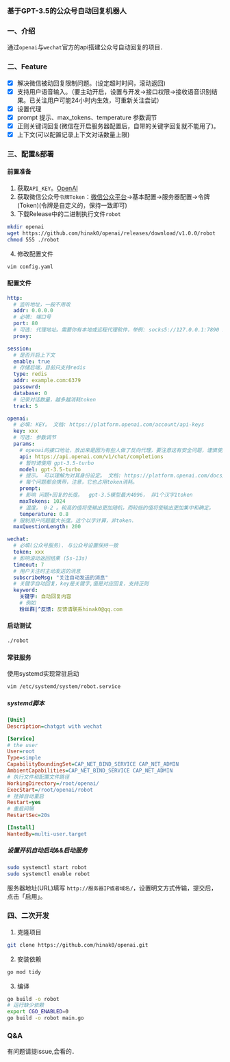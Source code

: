 ### 基于GPT-3.5的公众号自动回复机器人
### 一、介绍
通过`openai`与`wechat`官方的api搭建公众号自动回复的项目．
### 二、Feature
- [x] 解决微信被动回复限制问题。(设定超时时间，滚动返回)
- [x] 支持用户语音输入。（要主动开启，设置与开发->接口权限->接收语音识别结果。已关注用户可能24小时内生效，可重新关注尝试）
- [x] 设置代理
- [x] prompt 提示、max_tokens、temperature 参数调节
- [x] 正则关键词回复(微信在开启服务器配置后，自带的关键字回复就不能用了)。
- [x] 上下文(可以配置记录上下文对话数量上限)

### 三、配置&部署
#### 前置准备
1. 获取`API_KEY`。[OpenAI](https://beta.openai.com/account/api-keys)
2. 获取微信公众号`令牌Token`：[微信公众平台](https://mp.weixin.qq.com/)->基本配置->服务器配置->令牌(Token)(令牌是自定义的，保持一致即可)
3. 下载Release中的二进制执行文件`robot`
```bash
mkdir openai
wget https://github.com/hinak0/openai/releases/download/v1.0.0/robot
chmod 555 ./robot
```
4. 修改配置文件
```bash
vim config.yaml
```
#### 配置文件
```yaml
http:
  # 监听地址，一般不用改
  addr: 0.0.0.0
  # 必填: 端口号
  port: 80
  # 可选: 代理地址。需要你有本地或远程代理软件，举例: socks5://127.0.0.1:7890 或 7891
  proxy:

session:
  # 是否开启上下文
  enable: true
  # 存储后端，目前只支持redis
  type: redis
  addr: example.com:6379
  passowrd:
  database: 0
  # 记录对话数量，越多越消耗token
  track: 5

openai:
  # 必填: KEY。 文档: https://platform.openai.com/account/api-keys
  key: xxx
  # 可选: 参数调节
  params:
    # openai的接口地址，放出来是因为有些人做了反向代理，要注意这有安全问题，谨慎使用
    api: https://api.openai.com/v1/chat/completions
    # 暂时请使用 gpt-3.5-turbo
    model: gpt-3.5-turbo
    # 提示。 可以理解为对其身份设定。 文档: https://platform.openai.com/docs/guides/chat/introduction
    # 每个问题都会携带，注意，它也占用token消耗。
    prompt:
    # 影响 问题+回复的长度。  gpt-3.5模型最大4096， 非1个汉字1token
    maxTokens: 1024
    # 温度。 0-2 。较高的值将使输出更加随机，而较低的值将使输出更加集中和确定。
    temperature: 0.8
  # 限制用户问题最大长度。这个以字计算，非token.
  maxQuestionLength: 200

wechat:
  # 必填(公众号服务). 与公众号设置保持一致
  token: xxx
  # 影响滚动返回结果 (5s-13s)
  timeout: 7
  # 用户关注时主动发送的消息
  subscribeMsg: "关注自动发送的消息"
  # 关键字自动回复，key是关键字,值是对应回复，支持正则
  keyword:
    关键字: 自动回复内容
    # 例如
    粉丝群|^反馈: 反馈请联系hinak0@qq.com
```
#### 启动测试
```bash
./robot
```
#### 常驻服务

使用systemd实现常驻启动
```bash
vim /etc/systemd/system/robot.service
```
##### systemd脚本
```ini
[Unit]
Description=chatgpt with wechat

[Service]
# the user
User=root
Type=simple
CapabilityBoundingSet=CAP_NET_BIND_SERVICE CAP_NET_ADMIN
AmbientCapabilities=CAP_NET_BIND_SERVICE CAP_NET_ADMIN
# 执行文件和配置文件路径
WorkingDirectory=/root/openai/
ExecStart=/root/openai/robot
# 挂掉自动重启
Restart=yes
# 重启间隔
RestartSec=20s

[Install]
WantedBy=multi-user.target
```
##### 设置开机自动启动&&启动服务
```bash
sudo systemctl start robot
sudo systemctl enable robot
```
服务器地址(URL)填写 `http://服务器IP或者域名/`，设置明文方式传输，提交后，点击「启用」。
### 四、二次开发
1. 克隆项目
```bash
git clone https://github.com/hinak0/openai.git
```
2. 安装依赖
```bash
go mod tidy
```
3. 编译
```bash
go build -o robot
# 运行缺少依赖
export CGO_ENABLED=0
go build -o robot main.go
```

### Q&A
有问题请提issue,会看的．
